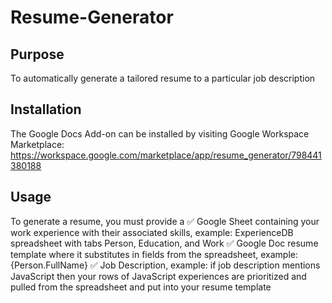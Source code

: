 # Resume-Generator

## Purpose
To automatically generate a tailored resume to a particular job description

## Installation
The Google Docs Add-on can be installed by visiting Google Workspace Marketplace: https://workspace.google.com/marketplace/app/resume_generator/798441380188

## Usage
To generate a resume, you must provide a
✅ Google Sheet containing your work experience with their associated skills, example: ExperienceDB spreadsheet with tabs Person, Education, and Work
✅ Google Doc resume template where it substitutes in fields from the spreadsheet, example: {Person.FullName}
✅ Job Description, example: if job description mentions JavaScript then your rows of JavaScript experiences are prioritized and pulled from the spreadsheet and put into your resume template
